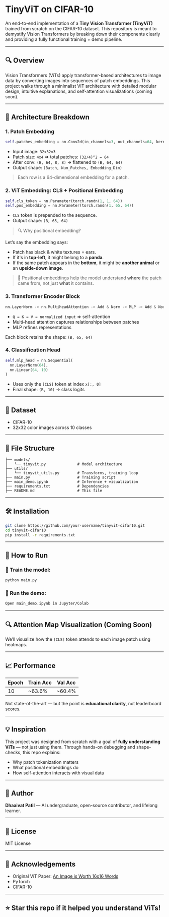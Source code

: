 # TinyViT on CIFAR-10

An end-to-end implementation of a **Tiny Vision Transformer (TinyViT)** trained from scratch on the CIFAR-10 dataset. This repository is meant to demystify Vision Transformers by breaking down their components clearly and providing a fully functional training + demo pipeline.

---

## 🔍 Overview

Vision Transformers (ViTs) apply transformer-based architectures to image data by converting images into sequences of patch embeddings. This project walks through a minimalist ViT architecture with detailed modular design, intuitive explanations, and self-attention visualizations (coming soon).

---

## 🧠 Architecture Breakdown

### 1. **Patch Embedding**

```python
self.patches_embedding = nn.Conv2d(in_channels=3, out_channels=64, kernel_size=4, stride=4)
```

- Input image: `32x32x3`
- Patch size: `4x4` => total patches: `(32/4)^2 = 64`
- After conv: `(B, 64, 8, 8)` -> flattened to `(B, 64, 64)`
- Output shape: `(Batch, Num_Patches, Embedding_Dim)`

> Each row is a 64-dimensional embedding for a patch.

### 2. **ViT Embedding: CLS + Positional Embedding**

```python
self.cls_token = nn.Parameter(torch.randn(1, 1, 64))
self.pos_embedding = nn.Parameter(torch.randn(1, 65, 64))
```

- `CLS` token is prepended to the sequence.
- Output shape: `(B, 65, 64)`

> 🔍 Why positional embedding?

Let’s say the embedding says:

- Patch has black & white textures = ears.
- If it's in **top-left**, it might belong to a **panda**.
- If the same patch appears in the **bottom**, it might be **another animal** or an **upside-down image**.

> 🚀 Positional embeddings help the model understand **where** the patch came from, not just **what** it contains.

### 3. **Transformer Encoder Block**

```python
nn.LayerNorm -> nn.MultiheadAttention -> Add & Norm -> MLP -> Add & Norm
```

- `Q = K = V = normalized input` => self-attention
- Multi-head attention captures relationships between patches
- MLP refines representations

Each block retains the shape: `(B, 65, 64)`

### 4. **Classification Head**

```python
self.mlp_head = nn.Sequential(
  nn.LayerNorm(64),
  nn.Linear(64, 10)
)
```

- Uses only the `[CLS]` token at index `x[:, 0]`
- Final shape: `(B, 10)` → class logits

---

## 🧪 Dataset

- CIFAR-10
- 32x32 color images across 10 classes

---

## 🧰 File Structure

```
├── models/
│   └── tinyvit.py              # Model architecture
├── utils/
│   └── tinyvit_utils.py        # Transforms, training loop
├── main.py                     # Training script
├── main_demo.ipynb             # Inference + visualization
├── requirements.txt            # Dependencies
├── README.md                   # This file
```

---

## 🛠️ Installation

```bash
git clone https://github.com/your-username/tinyvit-cifar10.git
cd tinyvit-cifar10
pip install -r requirements.txt
```

---

## 🚀 How to Run

### 🔧 Train the model:

```bash
python main.py
```

### 🎯 Run the demo:

```bash
Open main_demo.ipynb in Jupyter/Colab
```

---

## 🔍 Attention Map Visualization (Coming Soon)

We’ll visualize how the `[CLS]` token attends to each image patch using heatmaps.

---

## 📈 Performance

| Epoch | Train Acc | Val Acc |
| ----- | --------- | ------- |
| 10    | \~63.6%   | \~60.4% |

Not state-of-the-art — but the point is **educational clarity**, not leaderboard scores.

---

## 💡 Inspiration

This project was designed from scratch with a goal of **fully understanding ViTs** — not just using them. Through hands-on debugging and shape-checks, this repo explains:

- Why patch tokenization matters
- What positional embeddings do
- How self-attention interacts with visual data

---

## 🧠 Author

**Dhaaivat Patil** — AI undergraduate, open-source contributor, and lifelong learner.

---

## 📜 License

MIT License

---

## 🙏 Acknowledgements

- Original ViT Paper: [An Image is Worth 16x16 Words](https://arxiv.org/abs/2010.11929)
- PyTorch
- CIFAR-10

---

## ⭐️ Star this repo if it helped you understand ViTs!


